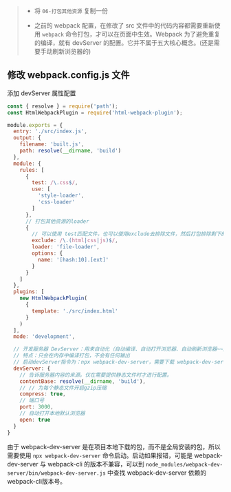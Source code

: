 > - 将 `06-打包其他资源` 复制一份
>
> - 之前的 webpack 配置，在修改了 src 文件中的代码内容都需要重新使用 `webpack` 命令打包，才可以在页面中生效。Webpack 为了避免重复的编译，就有 devServer 的配置。它并不属于五大核心概念。(还是需要手动刷新浏览器的)

## 修改 webpack.config.js 文件

添加 devServer 属性配置

```js
const { resolve } = require('path');
const HtmlWebpackPlugin = require('html-webpack-plugin');

module.exports = {
  entry: './src/index.js',
  output: {
    filename: 'built.js',
    path: resolve(__dirname, 'build')
  },
  module: {
    rules: [
      {
        test: /\.css$/,
        use: [
          'style-loader',
          'css-loader'
        ]
      },
      // 打包其他资源的loader
      {
        // 可以使用 test匹配文件，也可以使用exclude去排除文件，然后打包排除剩下的
        exclude: /\.(html|css|js)$/,
        loader: 'file-loader',
        options: {
          name: '[hash:10].[ext]'
        }
      }
    ]
  },
  plugins: [
    new HtmlWebpackPlugin(
      {
        template: './src/index.html'
      }
    )
  ],
  mode: 'development',

  // 开发服务器 DevServer：用来自动化（自动编译、自动打开浏览器、自动刷新浏览器~~）
  // 特点：只会在内存中编译打包，不会有任何输出
  // 启动devServer指令为：npx webpack-dev-server，需要下载 webpack-dev-server 包
  devServer: {
    // 告诉服务器内容的来源。仅在需要提供静态文件时才进行配置。
    contentBase: resolve(__dirname, 'build'),
    // // 为每个静态文件开启gzip压缩
    compress: true,
    // 端口号
    port: 3000,
    // 自动打开本地默认浏览器
    open: true
  }
}
```

由于 webpack-dev-server 是在项目本地下载的包，而不是全局安装的包，所以需要使用 `npx webpack-dev-server` 命令启动。启动如果报错，可能是 webpack-dev-server 与 webpack-cli 的版本不兼容，可以到 `node_modules/webpack-dev-server/bin/webpack-dev-server.js` 中查找 webpack-dev-server 依赖的webpack-cli版本号。

